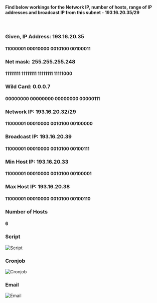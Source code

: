 #### Find below workings for the Network IP, number of hosts, range of IP addresses and broadcast IP from this subnet - 193.16.20.35/29

<br>

### Given, IP Address:  193.16.20.35
#### 11000001   00010000   0010100   00100011

### Net mask:    255.255.255.248
#### 11111111   11111111   11111111   11111000

### Wild Card:      0.0.0.7
#### 00000000   00000000   00000000   00000111

### Network IP:     193.16.20.32/29
#### 11000001   00010000   0010100   00100000

### Broadcast IP:      193.16.20.39
#### 11000001   00010000   0010100   00100111

### Min Host IP:     193.16.20.33
#### 11000001   00010000   0010100   00100001

### Max Host IP:     193.16.20.38
#### 11000001   00010000   0010100   00100110

### Number of Hosts
#### 6


### Script

![Script](./Script.png "Script")

### Cronjob

![Cronjob](./cronjob.png "Cronjob")

### Email

![Email](./email.png "Email")

